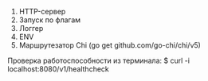 


1. HTTP-сервер
2. Запуск по флагам 
3. Логгер 
4. ENV
5. Маршрутезатор Chi (go get github.com/go-chi/chi/v5)




Проверка работоспособности из терминала:
$ curl -i localhost:8080/v1/healthcheck

